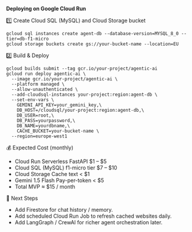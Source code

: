 **Deploying on Google Cloud Run**

1️⃣ Create Cloud SQL (MySQL) and Cloud Storage bucket
```
gcloud sql instances create agent-db --database-version=MYSQL_8_0 --tier=db-f1-micro
gcloud storage buckets create gs://your-bucket-name --location=EU
```

2️⃣ Build & Deploy
```
gcloud builds submit --tag gcr.io/your-project/agentic-ai
gcloud run deploy agentic-ai \
  --image gcr.io/your-project/agentic-ai \
  --platform managed \
  --allow-unauthenticated \
  --add-cloudsql-instances your-project:region:agent-db \
  --set-env-vars \
    GEMINI_API_KEY=your_gemini_key,\
    DB_HOST=/cloudsql/your-project:region:agent-db,\
    DB_USER=root,\
    DB_PASS=yourpassword,\
    DB_NAME=yourdbname,\
    CACHE_BUCKET=your-bucket-name \
  --region=europe-west1
```

💰 Expected Cost (monthly)
 
- Cloud Run	Serverless FastAPI	$1 – $5
- Cloud SQL (MySQL)	f1-micro tier	$7 – $10
- Cloud Storage	Cache text	< $1
- Gemini 1.5 Flash	Pay-per-token	< $5
- Total MVP		≈ $15 / month

🧭 Next Steps

- Add Firestore for chat history / memory.
- Add scheduled Cloud Run Job to refresh cached websites daily.
- Add LangGraph / CrewAI for richer agent orchestration later.
